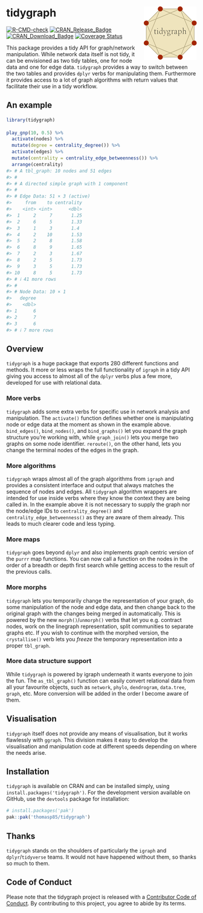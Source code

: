 
<!-- README.md is generated from README.Rmd. Please edit that file -->

# tidygraph <img src="man/figures/logo.png" align="right" width="140px"/>

<!-- badges: start -->

[![R-CMD-check](https://github.com/thomasp85/tidygraph/actions/workflows/R-CMD-check.yaml/badge.svg)](https://github.com/thomasp85/tidygraph/actions/workflows/R-CMD-check.yaml)
[![CRAN_Release_Badge](http://www.r-pkg.org/badges/version-ago/tidygraph)](https://CRAN.R-project.org/package=tidygraph)
[![CRAN_Download_Badge](http://cranlogs.r-pkg.org/badges/tidygraph)](https://CRAN.R-project.org/package=tidygraph)
[![Coverage
Status](https://codecov.io/gh/thomasp85/tidygraph/branch/main/graph/badge.svg)](https://app.codecov.io/gh/thomasp85/tidygraph?branch=main)
<!-- badges: end -->

This package provides a tidy API for graph/network manipulation. While
network data itself is not tidy, it can be envisioned as two tidy
tables, one for node data and one for edge data. `tidygraph` provides a
way to switch between the two tables and provides `dplyr` verbs for
manipulating them. Furthermore it provides access to a lot of graph
algorithms with return values that facilitate their use in a tidy
workflow.

## An example

``` r
library(tidygraph)

play_gnp(10, 0.5) %>% 
  activate(nodes) %>% 
  mutate(degree = centrality_degree()) %>% 
  activate(edges) %>% 
  mutate(centrality = centrality_edge_betweenness()) %>% 
  arrange(centrality)
#> # A tbl_graph: 10 nodes and 51 edges
#> #
#> # A directed simple graph with 1 component
#> #
#> # Edge Data: 51 × 3 (active)
#>     from    to centrality
#>    <int> <int>      <dbl>
#>  1     2     7       1.25
#>  2     6     5       1.33
#>  3     1     3       1.4 
#>  4     2    10       1.53
#>  5     2     8       1.58
#>  6     8     9       1.65
#>  7     2     3       1.67
#>  8     2     5       1.73
#>  9     3     5       1.73
#> 10     8     5       1.73
#> # ℹ 41 more rows
#> #
#> # Node Data: 10 × 1
#>   degree
#>    <dbl>
#> 1      6
#> 2      7
#> 3      6
#> # ℹ 7 more rows
```

## Overview

`tidygraph` is a huge package that exports 280 different functions and
methods. It more or less wraps the full functionality of `igraph` in a
tidy API giving you access to almost all of the `dplyr` verbs plus a few
more, developed for use with relational data.

### More verbs

`tidygraph` adds some extra verbs for specific use in network analysis
and manipulation. The `activate()` function defines whether one is
manipulating node or edge data at the moment as shown in the example
above. `bind_edges()`, `bind_nodes()`, and `bind_graphs()` let you
expand the graph structure you’re working with, while `graph_join()`
lets you merge two graphs on some node identifier. `reroute()`, on the
other hand, lets you change the terminal nodes of the edges in the
graph.

### More algorithms

`tidygraph` wraps almost all of the graph algorithms from `igraph` and
provides a consistent interface and output that always matches the
sequence of nodes and edges. All `tidygraph` algorithm wrappers are
intended for use inside verbs where they know the context they are being
called in. In the example above it is not necessary to supply the graph
nor the node/edge IDs to `centrality_degree()` and
`centrality_edge_betweenness()` as they are aware of them already. This
leads to much clearer code and less typing.

### More maps

`tidygraph` goes beyond `dplyr` and also implements graph centric
version of the `purrr` map functions. You can now call a function on the
nodes in the order of a breadth or depth first search while getting
access to the result of the previous calls.

### More morphs

`tidygraph` lets you temporarily change the representation of your
graph, do some manipulation of the node and edge data, and then change
back to the original graph with the changes being merged in
automatically. This is powered by the new `morph()`/`unmorph()` verbs
that let you e.g. contract nodes, work on the linegraph representation,
split communities to separate graphs etc. If you wish to continue with
the morphed version, the `crystallise()` verb lets you *freeze* the
temporary representation into a proper `tbl_graph`.

### More data structure support

While `tidygraph` is powered by igraph underneath it wants everyone to
join the fun. The `as_tbl_graph()` function can easily convert
relational data from all your favourite objects, such as `network`,
`phylo`, `dendrogram`, `data.tree`, `graph`, etc. More conversion will
be added in the order I become aware of them.

## Visualisation

`tidygraph` itself does not provide any means of visualisation, but it
works flawlessly with `ggraph`. This division makes it easy to develop
the visualisation and manipulation code at different speeds depending on
where the needs arise.

## Installation

`tidygraph` is available on CRAN and can be installed simply, using
`install.packages('tidygraph')`. For the development version available
on GitHub, use the `devtools` package for installation:

``` r
# install.packages('pak')
pak::pak('thomasp85/tidygraph')
```

## Thanks

`tidygraph` stands on the shoulders of particularly the `igraph` and
`dplyr`/`tidyverse` teams. It would not have happened without them, so
thanks so much to them.

## Code of Conduct

Please note that the tidygraph project is released with a [Contributor
Code of
Conduct](https://tidygraph.data-imaginist.com/CODE_OF_CONDUCT.html). By
contributing to this project, you agree to abide by its terms.
